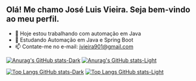 ## Olá! Me chamo José Luis Vieira. Seja bem-vindo ao meu perfil.

- 🔭 Hoje estou trabalhando com automação em Java
- 🌱 Estudando Automação em Java e Spring Boot 
- 📫 Contate-me no e-mail: jvieira901@gmail.com

[![Anurag's GitHub stats-Dark](https://github-readme-stats.vercel.app/api?username=Joselv1990&show_icons=true&theme=dark#gh-dark-mode-only)](https://github.com/anuraghazra/github-readme-stats#gh-dark-mode-only)
[![Anurag's GitHub stats-Light](https://github-readme-stats.vercel.app/api?username=Joselv1990&show_icons=true&theme=default#gh-light-mode-only)](https://github.com/anuraghazra/github-readme-stats#gh-light-mode-only)

[![Top Langs GitHub stats-Dark](https://github-readme-stats.vercel.app/api/top-langs/?username=Joselv1990&show_icons=true&theme=dark#gh-dark-mode-only)](https://github.com/anuraghazra/github-readme-stats#gh-dark-mode-only)
[![Top Langs GitHub stats-Light](https://github-readme-stats.vercel.app/api/top-langs/?username=Joselv1990&show_icons=true&theme=dark#gh-light-mode-only)](https://github.com/anuraghazra/github-readme-stats#gh-light-mode-only)
